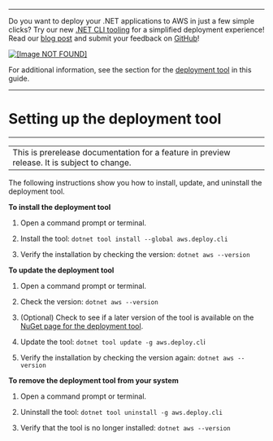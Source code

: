 --------

Do you want to deploy your \.NET applications to AWS in just a few simple clicks? Try our new [\.NET CLI tooling](https://www.nuget.org/packages/AWS.Deploy.CLI/) for a simplified deployment experience\! Read our [blog post](https://aws.amazon.com/blogs/developer/reimagining-the-aws-net-deployment-experience/) and submit your feedback on [GitHub](https://github.com/aws/aws-dotnet-deploy)\!

 [ ![\[Image NOT FOUND\]](http://docs.aws.amazon.com/sdk-for-net/v3/developer-guide/images/BannerButton.png) ](https://github.com/aws/aws-dotnet-deploy/)

For additional information, see the section for the [deployment tool](https://docs.aws.amazon.com/sdk-for-net/v3/developer-guide/deployment-tool.html) in this guide\.

--------

# Setting up the deployment tool<a name="deployment-tool-setup"></a>


****  

|  | 
| --- |
| This is prerelease documentation for a feature in preview release\. It is subject to change\. | 

The following instructions show you how to install, update, and uninstall the deployment tool\.

**To install the deployment tool**

1. Open a command prompt or terminal\.

1. Install the tool: `dotnet tool install --global aws.deploy.cli`

1. Verify the installation by checking the version: `dotnet aws --version`

**To update the deployment tool**

1. Open a command prompt or terminal\.

1. Check the version: `dotnet aws --version`

1. \(Optional\) Check to see if a later version of the tool is available on the [NuGet page for the deployment tool](https://www.nuget.org/packages/aws.deploy.cli/)\.

1. Update the tool: `dotnet tool update -g aws.deploy.cl`i

1. Verify the installation by checking the version again: `dotnet aws --version`

**To remove the deployment tool from your system**

1. Open a command prompt or terminal\.

1. Uninstall the tool: `dotnet tool uninstall -g aws.deploy.cli`

1. Verify that the tool is no longer installed: `dotnet aws --version`